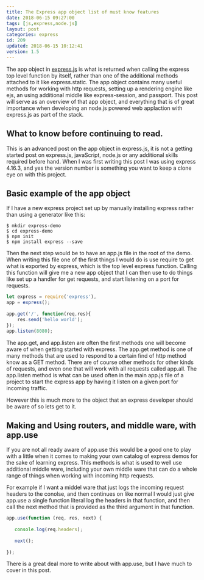 ```yaml
---
title: The Express app object list of must know features
date: 2018-06-15 09:27:00
tags: [js,express,node.js]
layout: post
categories: express
id: 209
updated: 2018-06-15 10:12:41
version: 1.5
---
```


The app object in [express.js](https://expressjs.com/) is what is returned when calling the express top level function by itself, rather than one of the additional methods attached to it like express.static. The app object contains many useful methods for working with http requests, setting up a rendering engine like ejs, an using additional middle like express-session, and passport. This post will serve as an overview of that app object, and everything that is of great importance when developing an node.js powered web applaction with express.js as part of the stack.

<!-- more -->


## What to know before continuing to read.

This is an advanced post on the app object in express.js, it is not a getting started post on express.js, javaScript, node.js or any additional skills required before hand. When I was first writing this post I was using express 4.16.3, and yes the version number is something you want to keep a clone eye on with this project.


## Basic example of the app object

If I have a new express project set up by manually installing express rather than using a generator like this:

```
$ mkdir express-demo
$ cd express-demo
$ npm init
$ npm install express --save
```

Then the next step would be to have an app.js file in the root of the demo. When writing this file one of the first things I would do is use require to get what is exported by express, which is the top level express function. Calling this function will give me a new app object that I can then use to do things like set up a handler for get requests, and start listening on a port for requests.

```js
let express = require('express'),
app = express();
 
app.get('/', function(req,res){
    res.send('hello world');
});
app.listen(8080);
```

The app.get, and app.listen are often the first methods one will become aware of when getting started with express. The app.get method is one of many methods that are used to respond to a certain find of http method know as a GET method. There are of course other methods for other kinds of requests, and even one that will work with all requests called app.all. The app.listen method is what can be used often in the main app.js file of a project to start the express app by having it listen on a given port for incoming traffic.

However this is much more to the object that an express developer should be aware of so lets get to it.

## Making and Using routers, and middle ware, with app.use

If you are not all ready aware of app.use this would be a good one to play with a little when it comes to making your own catalog of express demos for the sake of learning express. This methods is what is used to well use additional middle ware, including your own middle ware that can do a whole range of things when working with incoming http requests.

For example if I want a middel ware that just logs the incoming request headers to the conolse, and then continues on like normal I would just give app.use a single function literal log the headers in that function, and then call the next method that is provided as the third argument in that function.

```js
app.use(function (req, res, next) {
 
   console.log(req.headers);
 
   next();
   
});
```

There is a great deal more to write about with app.use, but I have much to cover in this post.